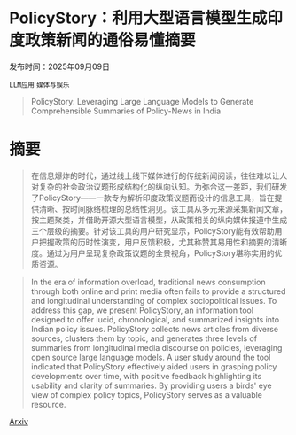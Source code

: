 # PolicyStory：利用大型语言模型生成印度政策新闻的通俗易懂摘要

发布时间：2025年09月09日

`LLM应用` `媒体与娱乐`

> PolicyStory: Leveraging Large Language Models to Generate Comprehensible Summaries of Policy-News in India

# 摘要

> 在信息爆炸的时代，通过线上线下媒体进行的传统新闻阅读，往往难以让人对复杂的社会政治议题形成结构化的纵向认知。为弥合这一差距，我们研发了PolicyStory——一款专为解析印度政策议题而设计的信息工具，旨在提供清晰、按时间脉络梳理的总结性洞见。该工具从多元来源采集新闻文章，按主题聚类，并借助开源大型语言模型，从政策相关的纵向媒体报道中生成三个层级的摘要。针对该工具的用户研究显示，PolicyStory能有效帮助用户把握政策的历时性演变，用户反馈积极，尤其称赞其易用性和摘要的清晰度。通过为用户呈现复杂政策议题的全景视角，PolicyStory堪称实用的优质资源。

> In the era of information overload, traditional news consumption through both online and print media often fails to provide a structured and longitudinal understanding of complex sociopolitical issues. To address this gap, we present PolicyStory, an information tool designed to offer lucid, chronological, and summarized insights into Indian policy issues. PolicyStory collects news articles from diverse sources, clusters them by topic, and generates three levels of summaries from longitudinal media discourse on policies, leveraging open source large language models. A user study around the tool indicated that PolicyStory effectively aided users in grasping policy developments over time, with positive feedback highlighting its usability and clarity of summaries. By providing users a birds' eye view of complex policy topics, PolicyStory serves as a valuable resource.

[Arxiv](https://arxiv.org/abs/2509.08218)